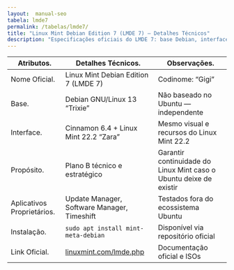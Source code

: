 ```yaml
---
layout:  manual-seo
tabela: lmde7
permalink: /tabelas/lmde7/
title: "Linux Mint Debian Edition 7 (LMDE 7) — Detalhes Técnicos"
description: "Especificações oficiais do LMDE 7: base Debian, interface Cinnamon, propósito estratégico e instalação."
---
```



<section>


<table class="evergreen-table">
  <thead>
    <tr>
      <th>Atributos.</th>
      <th>Detalhes Técnicos.</th>
      <th>Observações.</th>
    </tr>
  </thead>
  <tbody>
    <tr>
      <td data-label="Atributo">Nome Oficial.</td>
      <td data-label="Detalhe Técnico">Linux Mint Debian Edition 7 (LMDE 7)</td>
      <td data-label="Observações">Codinome: “Gigi”</td>
    </tr>
    <tr>
      <td data-label="Atributo">Base.</td>
      <td data-label="Detalhe Técnico">Debian GNU/Linux 13 “Trixie”</td>
      <td data-label="Observações">Não baseado no Ubuntu — independente</td>
    </tr>
    <tr>
      <td data-label="Atributo">Interface.</td>
      <td data-label="Detalhe Técnico">Cinnamon 6.4 + Linux Mint 22.2 “Zara”</td>
      <td data-label="Observações">Mesmo visual e recursos do Linux Mint 22.2</td>
    </tr>
    <tr>
      <td data-label="Atributo">Propósito.</td>
      <td data-label="Detalhe Técnico">Plano B técnico e estratégico</td>
      <td data-label="Observações">Garantir continuidade do Linux Mint caso o Ubuntu deixe de existir</td>
    </tr>
    <tr>
      <td data-label="Atributo">Aplicativos Proprietários.</td>
      <td data-label="Detalhe Técnico">Update Manager, Software Manager, Timeshift</td>
      <td data-label="Observações">Testados fora do ecossistema Ubuntu</td>
    </tr>
    <tr>
      <td data-label="Atributo">Instalação.</td>
      <td data-label="Detalhe Técnico"><code>sudo apt install mint-meta-debian</code></td>
      <td data-label="Observações">Disponível via repositório oficial</td>
    </tr>
    <tr>
      <td data-label="Atributo">Link Oficial.</td>
      <td data-label="Detalhe Técnico"><a href="https://linuxmint.com/lmde.php" target="_blank" rel="noopener">linuxmint.com/lmde.php</a></td>
      <td data-label="Observações">Documentação oficial e ISOs</td>
    </tr>
  </tbody>
</table>


</section>
